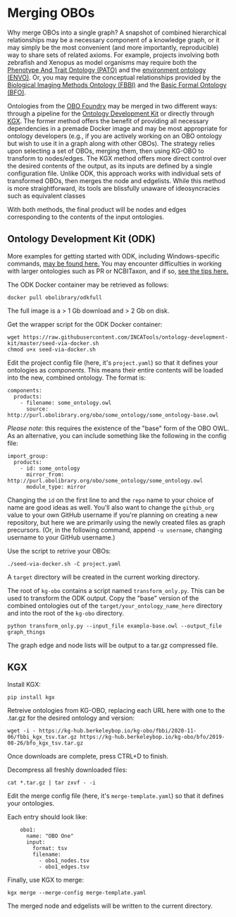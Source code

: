# Merging OBOs

Why merge OBOs into a single graph? A snapshot of combined hierarchical relationships may be a necessary component of a knowledge graph, or it may simply be the most convenient (and more importantly, reproducible) way to share sets of related axioms. For example, projects involving both zebrafish and Xenopus as model organisms may require both the [Phenotype And Trait Ontology (PATO)](https://obofoundry.org/ontology/pato.html) and the [environment ontology (ENVO)](https://obofoundry.org/ontology/envo.html). Or, you may require the conceptual relationships provided by the [Biological Imaging Methods Ontology (FBBI)](https://obofoundry.org/ontology/fbbi.html) and the [Basic Formal Ontology (BFO)](https://obofoundry.org/ontology/bfo.html).

Ontologies from the [OBO Foundry](http://obofoundry.org/) may be merged in two different ways: through a pipeline for the [Ontology Development Kit](https://github.com/INCATools/ontology-development-kit) or directly through [KGX](https://github.com/biolink/kgx). The former method offers the benefit of providing all necessary dependencies in a premade Docker image and may be most appropriate for ontology developers (e.g., if you are actively working on an OBO ontology but wish to use it in a graph along with other OBOs). The strategy relies upon selecting a set of OBOs, merging them, then using KG-OBO to transform to nodes/edges. The KGX method offers more direct control over the desired contents of the output, as its inputs are defined by a single configuration file. Unlike ODK, this approach works with individual sets of transformed OBOs, then merges the node and edgelists. While this method is more straightforward, its tools are blissfully unaware of ideosyncracies such as equivalent classes

With both methods, the final product will be nodes and edges corresponding to the contents of the input ontologies.

## Ontology Development Kit (ODK)

More examples for getting started with ODK, including Windows-specific commands, [may be found here.](https://github.com/INCATools/ontology-development-kit/blob/master/docs/CreatingRepo.md) You may encounter difficulties in working with larger ontologies such as PR or NCBITaxon, and if so, [see the tips here.](https://github.com/INCATools/ontology-development-kit/blob/master/docs/DealWithLargeOntologies.md)


The ODK Docker container may be retrieved as follows:

```
docker pull obolibrary/odkfull
```

The full image is a > 1 Gb download and > 2 Gb on disk.

Get the wrapper script for the ODK Docker container:

```
wget https://raw.githubusercontent.com/INCATools/ontology-development-kit/master/seed-via-docker.sh
chmod u+x seed-via-docker.sh
```

Edit the project config file (here, it's `project.yaml`) so that it defines your ontologies as *components*. This means their entire contents will be loaded into the new, combined ontology. The format is:

```
components:
  products:
    - filename: some_ontology.owl
      source: http://purl.obolibrary.org/obo/some_ontology/some_ontology-base.owl
```

*Please note*: this requires the existence of the "base" form of the OBO OWL. As an alternative, you can include something like the following in the config file:

```
import_group:
  products:
    - id: some_ontology
      mirror_from: http://purl.obolibrary.org/obo/some_ontology/some_ontology.owl
      module_type: mirror
```

Changing the `id` on the first line to and the `repo` name to your choice of name are good ideas as well. You'll also want to change the `github_org` value to your own GitHub username if you're planning on creating a new repository, but here we are primarily using the newly created files as graph precursors. (Or, in the following command, append `-u username`, changing username to your GitHub username.) 

Use the script to retrive your OBOs:
```
./seed-via-docker.sh -C project.yaml
```

A `target` directory will be created in the current working directory.

The root of `kg-obo` contains a script named `transform_only.py`. This can be used to transform the ODK output. Copy the "base" version of the combined ontologies out of the `target/your_ontology_name_here` directory and into the root of the `kg-obo` directory.

```
python transform_only.py --input_file examplo-base.owl --output_file graph_things
```

The graph edge and node lists will be output to a tar.gz compressed file.


## KGX

Install KGX:

```
pip install kgx
```

Retreive ontologies from KG-OBO, replacing each URL here with one to the .tar.gz for the desired ontology and version:

```
wget -i - https://kg-hub.berkeleybop.io/kg-obo/fbbi/2020-11-06/fbbi_kgx_tsv.tar.gz https://kg-hub.berkeleybop.io/kg-obo/bfo/2019-08-26/bfo_kgx_tsv.tar.gz
```

Once downloads are complete, press CTRL+D to finish.

Decompress all freshly downloaded files:
```
cat *.tar.gz | tar zxvf - -i
```

Edit the merge config file (here, it's `merge-template.yaml`) so that it defines your ontologies.

Each entry should look like:
```
    obo1:
      name: "OBO One"
      input:
        format: tsv
        filename:
          - obo1_nodes.tsv
          - obo1_edges.tsv
```

Finally, use KGX to merge:
```
kgx merge --merge-config merge-template.yaml
```

The merged node and edgelists will be written to the current directory.